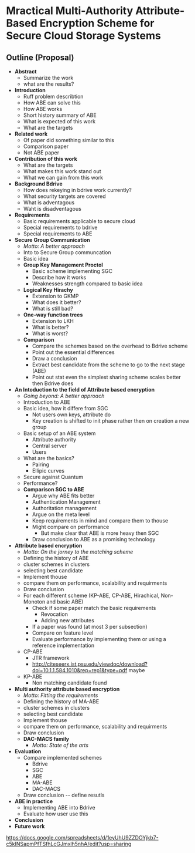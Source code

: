 # Mractical Multi-Authority Attribute-Based Encryption Scheme for Secure Cloud Storage Systems


## Outline (Proposal)

* **Abstract**
	* Summarize the work
	* what are the results?
* **Introduction**
	* Ruff problem describtion
	* How ABE can solve this
	* How ABE works
	* Short history summary of ABE
	* What is expected of this work
	* What are the targets
* **Related work**
	* Of paper did something similar to this
	* Comparison paper
	* Not ABE paper
* **Contribution of this work**
	* What are the targets
	* What makes this work stand out
	* What we can gain from this work
* **Background Bdrive**
	* How does rekeying in bdrive work currently?
	* What security targets are covered
	* What is adventagous 
	* Waht is disadventagous
* **Requirements**
	* Basic requirements applicable to secure cloud
	* Special requirements to bdrive
	* Special requirements to ABE
* **Secure Group Communication**
	* *Motto: A better approach*
	* Into to Secure Group communcation
	* Basic idea
	* **Group Key Management Proctol**
		* Basic scheme implementing SGC
		* Describe how it works
		* Weaknesses strength compared to basic idea
	* **Logical Key Hirachy**
		* Extension to GKMP
		* What does it better?
		* What is still bad?
	* **One-way function trees**
		* Extension to LKH
		* What is better?
		* What is worst?
	* **Comparison**
		* Compare the schemes based on the overhead to Bdrive scheme
		* Point out the essential differences
		* Draw a conclusion
		* Extract best candidate from the scheme to go to the next stage (ABE)
		* Point out stat even the simplest sharing scheme scales better then Bdrive does
* **An Intoduction to the field of Attribute based encryption**
	* *Going beyond: A better approach*
	* Introduction to ABE
	* Basic idea, how it differe from SGC
		* Not users own keys, attribute do
		* Key creation is shifted to init phase rather then on creation a new group
	* Basic setup of an ABE system
		* Attribute authority
		* Central server
		* Users
	* What are the basics?
		* Pairing
		* Ellipic curves
	* Secure against Quantum
	* Performance?
	* **Comparison SGC to ABE**
		* Argue why ABE fits better
		* Authentication Management
		* Authoritation management
		* Argue on the meta level
		* Keep requirements in mind and compare them to thouse
		* Might compare on performance
			* But make clear that ABE is more heavy then SGC
		* Draw conclusion to ABE as a promising technology
* **Attribute based encryption**
	* *Motto: On the jorney to the matching scheme*
	* Defining the history of ABE
	* cluster schemes in clusters
	* selecting best candidate
	* Implement thouse
	* compare them on performance, scalability and requirments
	* Draw conclusion
	* For each different scheme (KP-ABE, CP-ABE, Hirachical, Non-Monoton and basic ABE)
		* Check if some paper match the basic requirements
			* Revocation
			* Adding new attributes
		* If a paper was found (at most 3 per subsection)
		* Compare on feature level
		* Evaluate performance by implementing them or using a reference implementation
	* CP-ABE
		* JTR framework
		* http://citeseerx.ist.psu.edu/viewdoc/download?doi=10.1.1.584.1010&rep=rep1&type=pdf maybe
	* KP-ABE
		* Non matching candidate found
* **Multi authority attribute based encryption**
	* *Motto: Fitting the requirements*
	* Defining the history of MA-ABE
	* cluster schemes in clusters
	* selecting best candidate
	* Implement thouse
	* compare them on performance, scalability and requirments
	* Draw conclusion
	* **DAC-MACS family**
		* *Motto: State of the arts*
* **Evaluation**
	* Compare implemented schemes
		* Bdrive
		* SGC
		* ABE
		* MA-ABE
		* DAC-MACS
	* Draw conclusion -- define resutls
* **ABE in practice**
	* Implementing ABE into Bdrive
	* Evaluate how user use this
* **Conclusion**
* **Future work**



https://docs.google.com/spreadsheets/d/1eyUhU9ZZDOYjkb7-c5kINSapmPfTSfhLcGJmxlh5nhA/edit?usp=sharing